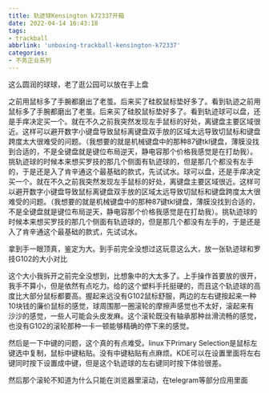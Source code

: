 ```yaml
---
title: 轨迹球Kensington k72337开箱
date: 2022-04-14 16:43:18
tags:
- trackball
abbrlink: 'unboxing-trackball-kensington-k72337'
categories:
- 不务正业系列
---
```

这么圆润的球球，老了逛公园可以放在手上盘
<!-- more -->

之前用鼠标多了手腕都磨出了老茧。后来买了硅胶鼠标垫好多了。看到轨迹之前用鼠标多了手腕都磨出了老茧。后来买了硅胶鼠标垫好多了。看到轨迹球可以盘，还是手痒决定买一个。就在不久之前我突然发现左手鼠标的好处，离键盘主要区域很近。这样可以避开数字小键盘导致鼠标离键盘双手放的区域太远导致切鼠标和键盘跨度太大很难受的问题。（我想要的就是机械键盘中的那种87键tkl键盘，薄膜没找到合适的，不是全键盘就是键位布局逆天，静电容那个价格我感觉是在打劫我）。挑轨迹球的时候本来想买罗技的那几个侧面有轨迹球的，但是那几个都没有左手的，于是还是入了肯辛通这个最基础的款式，先试试水。球可以盘，还是手痒决定买一个。就在不久之前我突然发现左手鼠标的好处，离键盘主要区域很近。这样可以避开数字小键盘导致鼠标离键盘双手放的区域太远导致切鼠标和键盘跨度太大很难受的问题。（我想要的就是机械键盘中的那种87键tkl键盘，薄膜没找到合适的，不是全键盘就是键位布局逆天，静电容那个价格我感觉是在打劫我）。挑轨迹球的时候本来想买罗技的那几个侧面有轨迹球的，但是那几个都没有左手的，于是还是入了肯辛通这个最基础的款式，先试试水。

拿到手一眼顶真，鉴定为大。到手前完全没想过这玩意这么大，放一张轨迹球和罗技G102的大小对比


这个大小我拆开之前完全没想到，比想象中的大太多了。上手操作首要放的很开，我手不算小，但是依然有点吃力。给的这个塑料手托挺硬的，而且这个轨迹球的高度比大部分鼠标都要高。握起来远没有G102鼠标舒服，两边的左右键按起来一种10块钱的廉价鼠标的感觉，球周围那一圈滚轮的摩擦声感觉也不太好，滚起来有沙沙的感觉，一些人可能会头皮发麻。这个滚轮既没有轴承那种丝滑流畅的感觉，也没有G102的滚轮那种一卡一顿能够精确的停下来的感觉。

然后是一下中键的问题，这个真的有点难受。linux下Primary Selection是鼠标左键选中复制，鼠标中键粘贴。没有中键粘贴有点麻烦。KDE可以在设置里面将左右键同时按下设置成中键，但是这个轨迹球的左右键同时按下体验很差。

然后那个滚轮不知道为什么只能在浏览器里滚动，在telegram等部分应用里面
